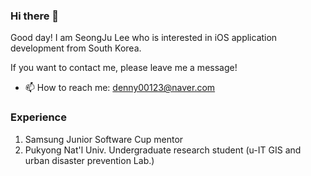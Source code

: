 ### Hi there 👋

Good day! I am SeongJu Lee who is interested in iOS application development from South Korea.

If you want to contact me, please leave me a message!

- 📫 How to reach me: denny00123@naver.com


### Experience
  1. Samsung Junior Software Cup mentor
  2. Pukyong Nat'l Univ. Undergraduate research student (u-IT GIS and urban disaster prevention Lab.)

<!--
**sj-lee98/sj-lee98** is a ✨ _special_ ✨ repository because its `README.md` (this file) appears on your GitHub profile.

Here are some ideas to get you started:

- 🔭 I’m currently working on ...
- 🌱 I’m currently learning ...
- 👯 I’m looking to collaborate on ...
- 🤔 I’m looking for help with ...
- 💬 Ask me about ...
- 📫 How to reach me: ...
- 😄 Pronouns: ...
- ⚡ Fun fact: ...
-->
